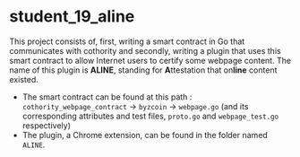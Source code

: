 # student_19_aline

This project consists of, first, writing a smart contract in Go that communicates with cothority and secondly, writing a plugin that uses this smart contract to allow Internet users to certify some webpage content. The name of this plugin is 
**ALINE**, standing for **A**ttestation that on**line** content existed.

- The smart contract can be found at this path : `cothority_webpage_contract` -> `byzcoin` -> `webpage.go` (and its corresponding attributes and test files, `proto.go` and `webpage_test.go` respectively)
- The plugin, a Chrome extension, can be found in the folder named `ALINE`.
